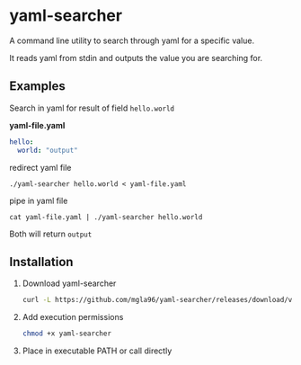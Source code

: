 # yaml-searcher
A command line utility to search through yaml for a specific value. 

It reads yaml from stdin and outputs the value you are searching for.

## Examples

Search in yaml for result of field `hello.world`

**yaml-file.yaml**
```yaml
hello:
  world: "output"
```

redirect yaml file
```
./yaml-searcher hello.world < yaml-file.yaml
```

pipe in yaml file
```
cat yaml-file.yaml | ./yaml-searcher hello.world
```

Both will return `output`

## Installation

1. Download yaml-searcher

    ```bash
    curl -L https://github.com/mgla96/yaml-searcher/releases/download/v0.1.1/yaml-searcher > yaml-searcher
    ```

2. Add execution permissions

    ```bash
    chmod +x yaml-searcher
    ```

3. Place in executable PATH or call directly
